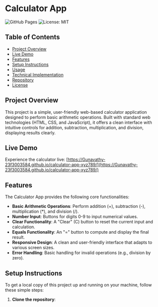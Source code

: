 # Calculator App

![GitHub Pages](https://github.com/Gunavathy-23f3003584/calculator-app-xyz789/actions/workflows/deploy.yml/badge.svg)
![License: MIT](https://img.shields.io/badge/License-MIT-yellow.svg)

## Table of Contents
- [Project Overview](#project-overview)
- [Live Demo](#live-demo)
- [Features](#features)
- [Setup Instructions](#setup-instructions)
- [Usage](#usage)
- [Technical Implementation](#technical-implementation)
- [Repository](#repository)
- [License](#license)

## Project Overview
This project is a simple, user-friendly web-based calculator application designed to perform basic arithmetic operations. Built with standard web technologies (HTML, CSS, and JavaScript), it offers a clean interface with intuitive controls for addition, subtraction, multiplication, and division, displaying results clearly.

## Live Demo
Experience the calculator live:
[https://Gunavathy-23f3003584.github.io/calculator-app-xyz789/](https://Gunavathy-23f3003584.github.io/calculator-app-xyz789/)

## Features
The Calculator App provides the following core functionalities:
*   **Basic Arithmetic Operations**: Perform addition (+), subtraction (-), multiplication (*), and division (/).
*   **Number Input**: Buttons for digits 0-9 to input numerical values.
*   **Clear Functionality**: A "Clear" (C) button to reset the current input and calculation.
*   **Equals Functionality**: An "=" button to compute and display the final result.
*   **Responsive Design**: A clean and user-friendly interface that adapts to various screen sizes.
*   **Error Handling**: Basic handling for invalid operations (e.g., division by zero).

## Setup Instructions
To get a local copy of this project up and running on your machine, follow these simple steps:

1.  **Clone the repository**: